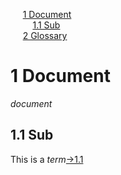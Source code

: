 
&nbsp;&nbsp;&nbsp;&nbsp; [1 Document](#doc)<br>
&nbsp;&nbsp;&nbsp;&nbsp;&nbsp;&nbsp;&nbsp;&nbsp; [1.1 Sub](#sub)<br>
&nbsp;&nbsp;&nbsp;&nbsp; [2 Glossary](glossary.md#/glossary)<br>


<a/><a id="doc"/><a id="section-1"/>
# 1 Document
*document*

<a/><a id="sub"/><a id="section-1-1"/>
## 1.1 Sub
This is a *term*<a href="#sub">→1.1</a>

